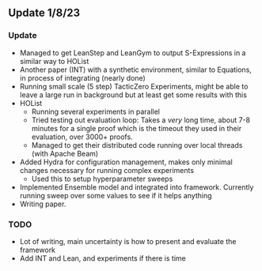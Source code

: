## Update 1/8/23
### Update
- Managed to get LeanStep and LeanGym to output S-Expressions in a similar way to HOList
- Another paper (INT) with a synthetic environment, similar to Equations, in process of integrating (nearly done)
- Running small scale (5 step) TacticZero Experiments, might be able to leave a large run in background but at least 
get some results with this
- HOList
  - Running several experiments in parallel 
  - Tried testing out evaluation loop: Takes a *very* long time, about 7-8 minutes for a single proof 
  which is the timeout they used in their evaluation, over 3000+ proofs.
  - Managed to get their distributed code running over local threads (with Apache Beam)
- Added Hydra for configuration management, makes only minimal changes necessary for running complex experiments
  - Used this to setup hyperparameter sweeps
- Implemented Ensemble model and integrated into framework.
 Currently running sweep over some values to see if it helps anything
- Writing paper.

### TODO

- Lot of writing, main uncertainty is how to present and evaluate the framework
- Add INT and Lean, and experiments if there is time